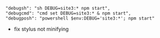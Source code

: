     "debugsh": "sh DEBUG=site3:* npm start",
    "debugcmd": "cmd set DEBUG=site3:* & npm start",
    "debugposh": "powershell $env:DEBUG='site3:*'; npm start"
    
- fix stylus not minifying